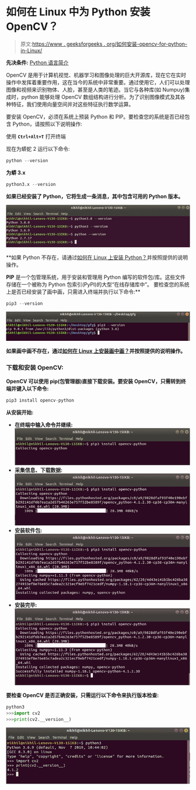 # 如何在 Linux 中为 Python 安装 OpenCV？

> 原文:[https://www . geeksforgeeks . org/如何安装-opencv-for-python-in-Linux/](https://www.geeksforgeeks.org/how-to-install-opencv-for-python-in-linux/)

**先决条件:** [Python 语言简介](https://www.geeksforgeeks.org/python-language-introduction/)

OpenCV 是用于计算机视觉、机器学习和图像处理的巨大开源库，现在它在实时操作中发挥着重要作用，这在当今的系统中非常重要。通过使用它，人们可以处理图像和视频来识别物体、人脸，甚至是人类的笔迹。当它与各种库(如 Numpuy)集成时，python 能够处理 OpenCV 数组结构进行分析。为了识别图像模式及其各种特征，我们使用向量空间并对这些特征执行数学运算。

要安装 OpenCV，必须在系统上预装 Python 和 PIP。要检查您的系统是否已经包含 Python，请按照以下说明操作:

使用 **`Ctrl+Alt+T`** 打开终端

现在为蟒蛇 2 运行以下命令:

```py
python --version 
```

****为蟒 3.x****

```py
python3.x --version 
```

**如果已经安装了 Python，它将生成一条消息，其中包含可用的 Python 版本。**

**![Check-python-version-for-linux](img/ad46aa6e08d688c41863a0aee4f12ded.png)**

**如果 Python 不存在，请通过[如何在 Linux 上安装 Python？](https://www.geeksforgeeks.org/how-to-install-python-on-linux/)并按照提供的说明操作。

**PIP** 是一个包管理系统，用于安装和管理用 Python 编写的软件包/库。这些文件存储在一个被称为 Python 包索引(PyPI)的大型“在线存储库中”。
要检查您的系统上是否已经安装了画中画，只需进入终端并执行以下命令:**

```py
pip3 --version
```

**![pip-Version-check-linux](img/c05e933ef8542591afc56a8db93e0e96.png)**

**如果画中画不存在，通过[如何在 Linux 上安装画中画？](https://www.geeksforgeeks.org/how-to-install-pip-in-linux/)并按照提供的说明操作。**

### **下载和安装 OpenCV:**

**OpenCV 可以使用 pip(包管理器)直接下载安装。要安装 OpenCV，只需转到终端并键入以下命令:**

```py
pip3 install opencv-python
```

****从安装开始:****

*   ****在终端中输入命令并继续:**
    ![OpenCV-Installation-Linux-01](img/f55a90623203b3f976f256af0748b59c.png)**
*   ****采集信息、下载数据:**
    ![OpenCV-Installation-Linux-02](img/487f4f772994c4f60950e43ef8422d0c.png)**
*   ****安装软件包:**
    ![OpenCV-Installation-Linux-03](img/7dff8a09bc7e0334e9addc19752340d2.png)**
*   ****安装完毕:**
    ![OpenCV-Installation-Linux-04](img/34799df78b4cf7dc307cb3b49c97bd68.png)**

**要检查 OpenCV 是否正确安装，只需运行以下命令来执行版本检查:**

```py
python3
>>>import cv2
>>>print(cv2.__version__) 
```

**![OpenCV-Verification-Linux](img/113b4ed3626b7bf962bb5cf75f8aa9c8.png)**